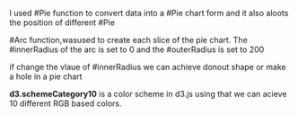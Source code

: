 
I used #Pie function to convert data into a #Pie  chart form and it also aloots the position of different #Pie

#Arc function,wasused to create each slice of the pie chart. The #innerRadius of the arc is set to 0 and the #outerRadius is set to 200

if change the vlaue of #innerRadius we can achieve donout shape or make a hole in a pie chart

**d3.schemeCategory10** is a color scheme in d3.js using that we can acieve 10 different RGB based colors.

